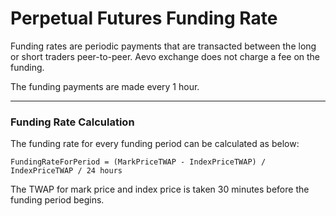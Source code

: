 # Perpetual Futures Funding Rate

Funding rates are periodic payments that are transacted between the long or short traders peer-to-peer. Aevo exchange does not charge a fee on the funding.

The funding payments are made every 1 hour.

***

### Funding Rate Calculation <a href="#h_0041d9bda9" id="h_0041d9bda9"></a>

The funding rate for every funding period can be calculated as below:

```
FundingRateForPeriod = (MarkPriceTWAP - IndexPriceTWAP) / IndexPriceTWAP / 24 hours
```

The TWAP for mark price and index price is taken 30 minutes before the funding period begins.
